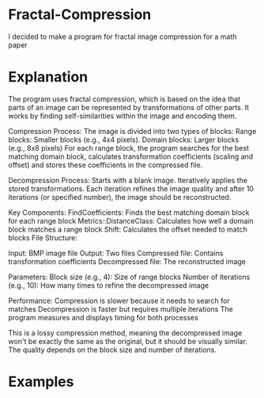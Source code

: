 # Fractal-Compression
I decided to make a program for fractal image compression for a math paper

# Explanation
The program uses fractal compression, which is based on the idea that parts of an image can be represented by transformations of other parts. It works by finding self-similarities within the image and encoding them.

Compression Process:
The image is divided into two types of blocks:
Range blocks: Smaller blocks (e.g., 4x4 pixels).
Domain blocks: Larger blocks (e.g., 8x8 pixels)
For each range block, the program searches for the best matching domain block, calculates transformation coefficients (scaling and offset) and stores these coefficients in the compressed file.

Decompression Process:
Starts with a blank image. Iteratively applies the stored transformations.
Each iteration refines the image quality and after 10 iterations (or specified number), the image should be reconstructed.

Key Components:
FindCoefficients: Finds the best matching domain block for each range block
Metrics::DistanceClass: Calculates how well a domain block matches a range block
Shift: Calculates the offset needed to match blocks
File Structure:

Input: BMP image file
Output: Two files
Compressed file: Contains transformation coefficients
Decompressed file: The reconstructed image

Parameters:
Block size (e.g., 4): Size of range blocks
Number of iterations (e.g., 10): How many times to refine the decompressed image

Performance:
Compression is slower because it needs to search for matches
Decompression is faster but requires multiple iterations
The program measures and displays timing for both processes

This is a lossy compression method, meaning the decompressed image won't be exactly the same as the original, but it should be visually similar. The quality depends on the block size and number of iterations.

# Examples
